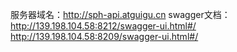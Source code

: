 服务器域名：http://sph-api.atguigu.cn
swagger文档：
http://139.198.104.58:8212/swagger-ui.html#/
http://139.198.104.58:8209/swagger-ui.html#/

<!-- http://39.98.123.211:8510/swagger-ui.html -->